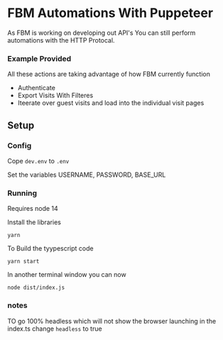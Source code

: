 # FBM Automations With Puppeteer

As FBM is working on developing out API's You can still perform automations with the HTTP Protocal.

### Example Provided

All these actions are taking advantage of how FBM currently function

- Authenticate
- Export Visits With Filteres
- Iteerate over guest visits and load into the individual visit pages

## Setup

### Config

Cope `dev.env` to `.env`

Set the variables USERNAME, PASSWORD, BASE_URL

### Running

Requires node 14

Install the libraries

```
yarn
```

To Build the tyypescript code

```
yarn start
```

In another terminal window you can now

```
node dist/index.js
```

### notes

TO go 100% headless which will not show the browser launching in the index.ts change `headless` to true
